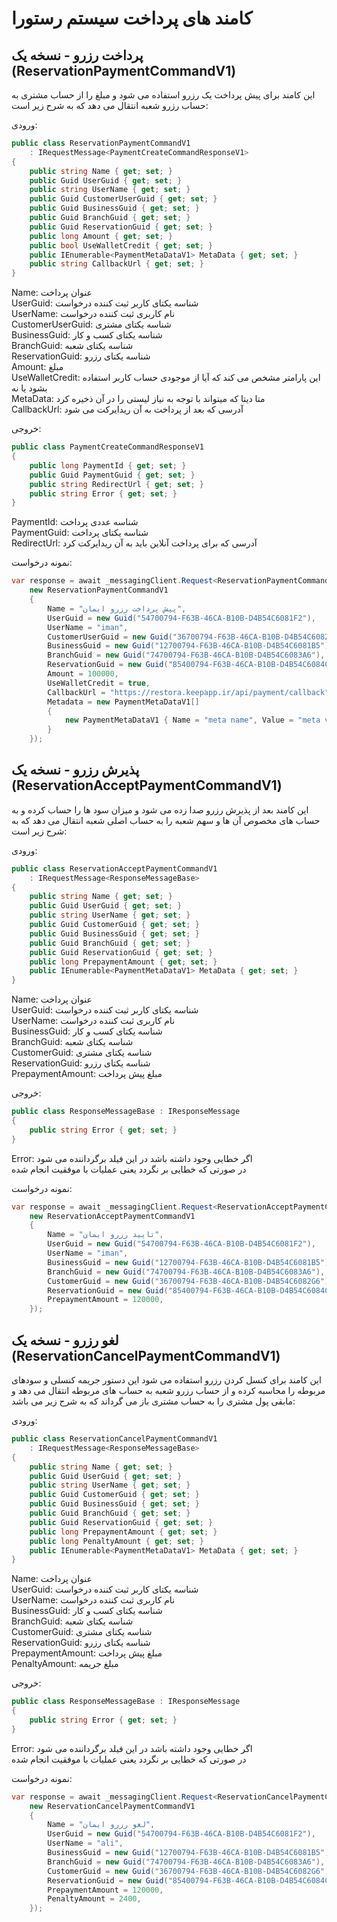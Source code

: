 # کامند های پرداخت سیستم رستورا

## پرداخت رزرو - نسخه یک (ReservationPaymentCommandV1)

این کامند برای پیش پرداخت یک رزرو استفاده می شود و مبلغ را از حساب مشتری به حساب رزرو شعبه انتقال می دهد که به شرح زیر است:

ورودی:

```cs
public class ReservationPaymentCommandV1 
    : IRequestMessage<PaymentCreateCommandResponseV1>
{
    public string Name { get; set; }
    public Guid UserGuid { get; set; }
    public string UserName { get; set; }
    public Guid CustomerUserGuid { get; set; }
    public Guid BusinessGuid { get; set; }
    public Guid BranchGuid { get; set; }
    public Guid ReservationGuid { get; set; }
    public long Amount { get; set; }
    public bool UseWalletCredit { get; set; }
    public IEnumerable<PaymentMetaDataV1> MetaData { get; set; }
    public string CallbackUrl { get; set; }
}
```

Name: عنوان پرداخت  
UserGuid: شناسه یکتای کاربر ثبت کننده درخواست  
UserName: نام کاربری ثبت کننده درخواست  
CustomerUserGuid: شناسه یکتای مشتری  
BusinessGuid: شناسه یکتای کسب و کار  
BranchGuid: شناسه یکتای شعبه  
ReservationGuid: شناسه یکتای رزرو  
Amount: مبلغ  
UseWalletCredit: این پارامتر مشخص می کند که آیا از موجودی حساب کاربر استفاده بشود یا نه  
MetaData: متا دیتا که میتواند با توجه به نیاز لیستی را در آن ذخیره کرد  
CallbackUrl: آدرسی که بعد از پرداخت به آن ریدایرکت می شود

خروجی:

```cs
public class PaymentCreateCommandResponseV1
{
    public long PaymentId { get; set; }
    public Guid PaymentGuid { get; set; }
    public string RedirectUrl { get; set; }
    public string Error { get; set; }
}
```

PaymentId: شناسه عددی پرداخت  
PaymentGuid: شناسه یکتای پرداخت  
RedirectUrl: آدرسی که برای پرداخت آنلاین باید به آن ریدایرکت کرد

نمونه درخواست:

```cs
var response = await _messagingClient.Request<ReservationPaymentCommandV1, PaymentCreateCommandResponseV1>(
    new ReservationPaymentCommandV1
    {
        Name = "پیش پرداخت رزرو ایمان",
        UserGuid = new Guid("54700794-F63B-46CA-B10B-D4B54C6081F2"),
        UserName = "iman",
        CustomerUserGuid = new Guid("36700794-F63B-46CA-B10B-D4B54C6082G6"),
        BusinessGuid = new Guid("12700794-F63B-46CA-B10B-D4B54C6081B5"),
        BranchGuid = new Guid("74700794-F63B-46CA-B10B-D4B54C6083A6"),
        ReservationGuid = new Guid("85400794-F63B-46CA-B10B-D4B54C6084C1"),
        Amount = 100000,
        UseWalletCredit = true,
        CallbackUrl = "https://restora.keepapp.ir/api/payment/callback",
        Metadata = new PaymentMetaDataV1[]
        {
            new PaymentMetaDataV1 { Name = "meta name", Value = "meta value" }
        }
    });
```

## پذیرش رزرو - نسخه یک (ReservationAcceptPaymentCommandV1)

این کامند بعد از پذیرش رزرو صدا زده می شود و میزان سود ها را حساب کرده و به حساب های مخصوص آن ها و سهم شعبه را به حساب اصلی شعبه انتقال می دهد که به شرح زیر است:

ورودی:

```cs
public class ReservationAcceptPaymentCommandV1 
    : IRequestMessage<ResponseMessageBase>
{
    public string Name { get; set; }
    public Guid UserGuid { get; set; }
    public string UserName { get; set; }
    public Guid CustomerGuid { get; set; }
    public Guid BusinessGuid { get; set; }
    public Guid BranchGuid { get; set; }
    public Guid ReservationGuid { get; set; }
    public long PrepaymentAmount { get; set; }
    public IEnumerable<PaymentMetaDataV1> MetaData { get; set; }
}
```

Name: عنوان پرداخت  
UserGuid: شناسه یکتای کاربر ثبت کننده درخواست  
UserName: نام کاربری ثبت کننده درخواست  
BusinessGuid: شناسه یکتای کسب و کار  
BranchGuid: شناسه یکتای شعبه  
CustomerGuid: شناسه یکتای مشتری  
ReservationGuid: شناسه یکتای رزرو  
PrepaymentAmount: مبلغ پیش پرداخت

خروجی:

```cs
public class ResponseMessageBase : IResponseMessage
{
    public string Error { get; set; }
}
```

Error: اگر خطایی وجود داشته باشد در این فیلد برگرداننده می شود  
در صورتی که خطایی بر نگردد یعنی عملیات با موفقیت انجام شده

نمونه درخواست:

```cs
var response = await _messagingClient.Request<ReservationAcceptPaymentCommandV1, ResponseMessageBase>(
    new ReservationAcceptPaymentCommandV1
    {
        Name = "تایید رزرو ایمان",
        UserGuid = new Guid("54700794-F63B-46CA-B10B-D4B54C6081F2"),
        UserName = "iman",
        BusinessGuid = new Guid("12700794-F63B-46CA-B10B-D4B54C6081B5"),
        BranchGuid = new Guid("74700794-F63B-46CA-B10B-D4B54C6083A6"),
        CustomerGuid = new Guid("36700794-F63B-46CA-B10B-D4B54C6082G6"),
        ReservationGuid = new Guid("85400794-F63B-46CA-B10B-D4B54C6084C1"),
        PrepaymentAmount = 120000,
    });
```

## لغو رزرو - نسخه یک (ReservationCancelPaymentCommandV1)

این کامند برای کنسل کردن رزرو استفاده می شود
این دستور جریمه کنسلی و سودهای مربوطه را محاسبه کرده و از حساب رزرو شعبه به حساب های مربوطه انتقال می دهد و مابقی پول مشتری را به حساب مشتری باز می گرداند که به شرح زیر می باشد:

ورودی:

```cs
public class ReservationCancelPaymentCommandV1 
    : IRequestMessage<ResponseMessageBase>
{
    public string Name { get; set; }
    public Guid UserGuid { get; set; }
    public string UserName { get; set; }
    public Guid CustomerGuid { get; set; }
    public Guid BusinessGuid { get; set; }
    public Guid BranchGuid { get; set; }
    public Guid ReservationGuid { get; set; }
    public long PrepaymentAmount { get; set; }
    public long PenaltyAmount { get; set; }
    public IEnumerable<PaymentMetaDataV1> MetaData { get; set; }
}
```

Name: عنوان پرداخت  
UserGuid: شناسه یکتای کاربر ثبت کننده درخواست  
UserName: نام کاربری ثبت کننده درخواست  
BusinessGuid: شناسه یکتای کسب و کار  
BranchGuid: شناسه یکتای شعبه  
CustomerGuid: شناسه یکتای مشتری  
ReservationGuid: شناسه یکتای رزرو  
PrepaymentAmount: مبلغ پیش پرداخت  
PenaltyAmount: مبلغ جریمه

خروجی:

```cs
public class ResponseMessageBase : IResponseMessage
{
    public string Error { get; set; }
}
```

Error: اگر خطایی وجود داشته باشد در این فیلد برگرداننده می شود  
در صورتی که خطایی بر نگردد یعنی عملیات با موفقیت انجام شده

نمونه درخواست:

```cs
var response = await _messagingClient.Request<ReservationCancelPaymentCommandV1, ResponseMessageBase>(
    new ReservationCancelPaymentCommandV1
    {
        Name = "لغو رزرو ایمان",
        UserGuid = new Guid("54700794-F63B-46CA-B10B-D4B54C6081F2"),
        UserName = "ali",
        BusinessGuid = new Guid("12700794-F63B-46CA-B10B-D4B54C6081B5"),
        BranchGuid = new Guid("74700794-F63B-46CA-B10B-D4B54C6083A6"),
        CustomerGuid = new Guid("36700794-F63B-46CA-B10B-D4B54C6082G6"),
        ReservationGuid = new Guid("85400794-F63B-46CA-B10B-D4B54C6084C1"),
        PrepaymentAmount = 120000,
        PenaltyAmount = 2400,
    });
```
